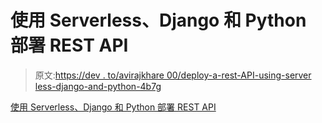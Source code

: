 # 使用 Serverless、Django 和 Python 部署 REST API

> 原文:[https://dev . to/avirajkhare 00/deploy-a-rest-API-using-server less-django-and-python-4b7g](https://dev.to/avirajkhare00/deploy-a-rest-api-using-serverless-django-and-python-4b7g)

[使用 Serverless、Django 和 Python 部署 REST API](https://serverless.com/blog/django-serverless-framework-a-match-made-in-heaven/)